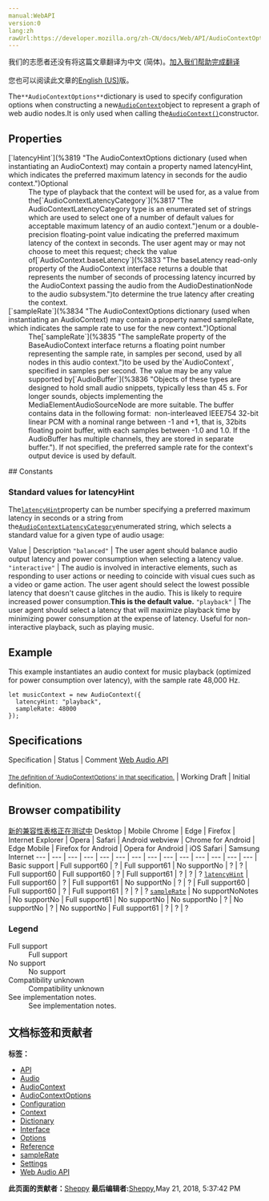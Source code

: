 ```yaml
---
manual:WebAPI
version:0
lang:zh
rawUrl:https://developer.mozilla.org/zh-CN/docs/Web/API/AudioContextOptions
---
```




<bdi>我们的志愿者还没有将这篇文章翻译为<bdi>中文 (简体)</bdi>。[加入我们帮助完成翻译](%3831 "")<br></br>您也可以阅读此文章的[English (US)](%3832 "")版。</bdi>






The`**AudioContextOptions**`dictionary is used to specify configuration options when constructing a new[`AudioContext`](%3818 "The AudioContext interface represents an audio-processing graph built from audio modules linked together, each represented by an AudioNode.")object to represent a graph of web audio nodes.It is only used when calling the[`AudioContext()`](%3820 "The AudioContext() constructor creates a new AudioContext object which represents an audio-processing graph, built from audio modules linked together, each represented by an AudioNode.")constructor.


## Properties<a name="Properties"></a>
<dl><dt>[`latencyHint`](%3819 "The AudioContextOptions dictionary (used when instantiating an AudioContext) may contain a property named latencyHint, which indicates the preferred maximum latency in seconds for the audio context.")Optional</dt><dd>The type of playback that the context will be used for, as a value from the[`AudioContextLatencyCategory`](%3817 "The AudioContextLatencyCategory type is an enumerated set of strings which are used to select one of a number of default values for acceptable maximum latency of an audio context.")enum or a double-precision floating-point value indicating the preferred maximum latency of the context in seconds. The user agent may or may not choose to meet this request; check the value of[`AudioContext.baseLatency`](%3833 "The baseLatency read-only property of the AudioContext interface returns a double that represents the number of seconds of processing latency incurred by the AudioContext passing the audio from the AudioDestinationNode to the audio subsystem.")to determine the true latency after creating the context.</dd><dt>[`sampleRate`](%3834 "The AudioContextOptions dictionary (used when instantiating an AudioContext) may contain a property named sampleRate, which indicates the sample rate to use for the new context.")Optional</dt><dd>The[`sampleRate`](%3835 "The sampleRate property of the BaseAudioContext interface returns a floating point number representing the sample rate, in samples per second, used by all nodes in this audio context.")to be used by the`AudioContext`, specified in samples per second. The value may be any value supported by[`AudioBuffer`](%3836 "Objects of these types are designed to hold small audio snippets, typically less than 45 s. For longer sounds, objects implementing the MediaElementAudioSourceNode are more suitable. The buffer contains data in the following format:  non-interleaved IEEE754 32-bit linear PCM with a nominal range between -1 and +1, that is, 32bits floating point buffer, with each samples between -1.0 and 1.0. If the AudioBuffer has multiple channels, they are stored in separate buffer."). If not specified, the preferred sample rate for the context&#39;s output device is used by default.</dd></dl>
## Constants<a name="Constants"></a>

### Standard values for latencyHint<a name="Standard_values_for_latencyHint"></a>


The[`latencyHint`](%3819 "The AudioContextOptions dictionary (used when instantiating an AudioContext) may contain a property named latencyHint, which indicates the preferred maximum latency in seconds for the audio context.")property can be number specifying a preferred maximum latency in seconds or a string from the[`AudioContextLatencyCategory`](%3817 "The AudioContextLatencyCategory type is an enumerated set of strings which are used to select one of a number of default values for acceptable maximum latency of an audio context.")enumerated string, which selects a standard value for a given type of audio usage:

Value | Description 
`"balanced"` | The user agent should balance audio output latency and power consumption when selecting a latency value. 
`"interactive"` | The audio is involved in interactive elements, such as responding to user actions or needing to coincide with visual cues such as a video or game action. The user agent should select the lowest possible latency that doesn&#39;t cause glitches in the audio. This is likely to require increased power consumption.**This is the default value.** 
`"playback"` | The user agent should select a latency that will maximize playback time by minimizing power consumption at the expense of latency. Useful for non-interactive playback, such as playing music. 


## Example<a name="Example"></a>


This example instantiates an audio context for music playback (optimized for power consumption over latency), with the sample rate 48,000 Hz.


```
let musicContext = new AudioContext({
  latencyHint: "playback",
  sampleRate: 48000
});
```

## Specifications<a name="Specifications"></a>
Specification | Status | Comment 
[Web Audio API<br></br><small>The definition of &#39;AudioContextOptions&#39; in that specification.</small>](%3837 "") | Working Draft | Initial definition. 


## Browser compatibility<a name="Browser_compatibility"></a>
[新的兼容性表格正在测试中<i></i>](%3360 "")
<abbr>Desktop<i></i></abbr> | <abbr>Mobile<i></i></abbr> 
<abbr>Chrome<i></i></abbr> | <abbr>Edge<i></i></abbr> | <abbr>Firefox<i></i></abbr> | <abbr>Internet Explorer<i></i></abbr> | <abbr>Opera<i></i></abbr> | <abbr>Safari<i></i></abbr> | <abbr>Android webview<i></i></abbr> | <abbr>Chrome for Android<i></i></abbr> | <abbr>Edge Mobile<i></i></abbr> | <abbr>Firefox for Android<i></i></abbr> | <abbr>Opera for Android<i></i></abbr> | <abbr>iOS Safari<i></i></abbr> | <abbr>Samsung Internet<i></i></abbr> 
 ---  |  ---  |  ---  |  ---  |  ---  |  ---  |  ---  |  ---  |  ---  |  ---  |  ---  |  ---  |  ---  |  ---  | 
Basic support | <abbr>Full support</abbr>60 | <abbr>?</abbr> | <abbr>Full support</abbr>61 | <abbr>No support</abbr>No | <abbr>?</abbr> | <abbr>?</abbr> | <abbr>Full support</abbr>60 | <abbr>Full support</abbr>60 | <abbr>?</abbr> | <abbr>Full support</abbr>61 | <abbr>?</abbr> | <abbr>?</abbr> | <abbr>?</abbr> 
[`latencyHint`](%3838 "") | <abbr>Full support</abbr>60 | <abbr>?</abbr> | <abbr>Full support</abbr>61 | <abbr>No support</abbr>No | <abbr>?</abbr> | <abbr>?</abbr> | <abbr>Full support</abbr>60 | <abbr>Full support</abbr>60 | <abbr>?</abbr> | <abbr>Full support</abbr>61 | <abbr>?</abbr> | <abbr>?</abbr> | <abbr>?</abbr> 
[`sampleRate`](%3839 "") | <abbr>No support</abbr>No<abbr>Notes<i></i></abbr> | <abbr>No support</abbr>No | <abbr>Full support</abbr>61 | <abbr>No support</abbr>No | <abbr>No support</abbr>No | <abbr>?</abbr> | <abbr>No support</abbr>No | <abbr>?</abbr> | <abbr>No support</abbr>No | <abbr>Full support</abbr>61 | <abbr>?</abbr> | <abbr>?</abbr> | <abbr>?</abbr> 


### Legend<a name="Legend"></a>
<dl><dt><abbr>Full support</abbr></dt><dd>Full support</dd><dt><abbr>No support</abbr></dt><dd>No support</dd><dt><abbr>Compatibility unknown</abbr></dt><dd>Compatibility unknown</dd><dt><abbr>See implementation notes.<i></i></abbr></dt><dd>See implementation notes.</dd></dl>



## 文档标签和贡献者
**标签：**
* [API](%50 "")
* [Audio](%3822 "")
* [AudioContext](%3840 "")
* [AudioContextOptions](%3841 "")
* [Configuration](%3842 "")
* [Context](%3843 "")
* [Dictionary](%3539 "")
* [Interface](%3380 "")
* [Options](%3844 "")
* [Reference](%3381 "")
* [sampleRate](%3845 "")
* [Settings](%3846 "")
* [Web Audio API](%3830 "")

**此页面的贡献者：**[Sheppy](%405 "")
**最后编辑者:**[Sheppy](%405 ""),<time>May 21, 2018, 5:37:42 PM</time>


